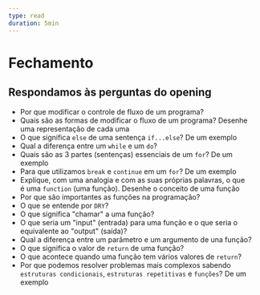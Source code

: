```yaml
---
type: read
duration: 5min
---
```


# Fechamento

## Respondamos às perguntas do opening

- Por que modificar o controle de fluxo de um programa?
- Quais são as formas de modificar o fluxo de um programa? Desenhe uma
  representação de cada uma
- O que significa `else` de uma sentença `if...else`? De um exemplo
- Qual a diferença entre um `while` e um `do`?
- Quais são as 3 partes (sentenças) essenciais de um `for`? De um exemplo
- Para que utilizamos `break` e `continue` em um `for`? De um exemplo
- Explique, com uma analogia e com as suas próprias palavras, o que é uma
  `function` (uma função). Desenhe o conceito de uma função
- Por que são importantes as funções na programação?
- O que se entende por `DRY`?
- O que significa "chamar" a uma função?
- O que seria um "input" (entrada) para uma função e o que seria o equivalente
  ao "output" (saída)?
- Qual a diferença entre um parâmetro e um argumento de una função?
- O que significa o valor de `return` de uma função?
- O que acontece quando uma função tem vários valores de `return`?
- Por que podemos resolver problemas mais complexos sabendo `estruturas
  condicionais`, `estruturas repetitivas` e `funções`? De um exemplo
